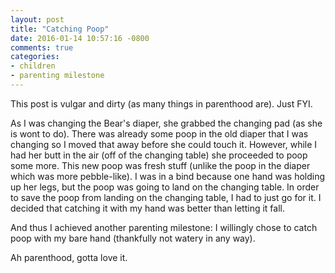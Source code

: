 ```yaml
---
layout: post
title: "Catching Poop"
date: 2016-01-14 10:57:16 -0800
comments: true
categories: 
- children
- parenting milestone
---
```

This post is vulgar and dirty (as many things in parenthood are).  Just FYI.

As I was changing the Bear's diaper, she grabbed the changing pad (as she is wont to do).  There was already some poop in the old diaper that I was changing so I moved that away before she could touch it.  However, while I had her butt in the air (off of the changing table) she proceeded to poop some more.  This new poop was fresh stuff (unlike the poop in the diaper which was more pebble-like).  I was in a bind because one hand was holding up her legs, but the poop was going to land on the changing table.  In order to save the poop from landing on the changing table, I had to just go for it.  I decided that catching it with my hand was better than letting it fall.

And thus I achieved another parenting milestone: I willingly chose to catch poop with my bare hand (thankfully not watery in any way).

Ah parenthood, gotta love it.
